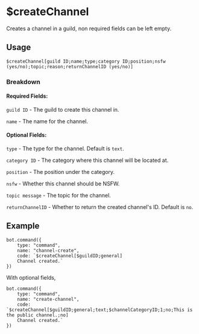 # $createChannel
Creates a channel in a guild, non required fields can be left empty.

## Usage
```$createChannel[guild ID;name;type;category ID;position;nsfw (yes/no);topic;reason;returnChannelID (yes/no)]```

### Breakdown
#### Required Fields:

`guild ID` - The guild to create this channel in.

`name` - The name for the channel.

#### Optional Fields:

`type` - The type for the channel. Default is `text`.

`category ID` - The category where this channel will be located at.

`position` - The position under the category.

`nsfw` - Whether this channel should be NSFW.

`topic message` - The topic for the channel.

`returnChannelID` - Whether to return the created channel's ID. Default is `no`.

## Example
```
bot.command({
    type: "command",
    name: "channel-create",
    code: `$createChannel[$guildID;general]
    Channel created.`
})
```

With optional fields,
```
bot.command({
    type: "command",
    name: "create-channel",
    code: `$createChannel[$guildID;general;text;$channelCategoryID;1;no;This is the public channel.;no]
    Channel created.`
})
